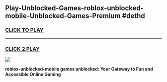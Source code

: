 
## Play-Unblocked-Games-roblox-unblocked-mobile-Unblocked-Games-Premium #dethd
<h3>
<a href="https://premium.freeplayer.one?title=roblox-unblocked-mobile&ref=12M">CLICK TO PLAY</a></h3>
<hr>

<h3>
<a href="https://premium.freeplayer.one?title=roblox-unblocked-mobile&ref=12M">CLICK 2 PLAY</a>
  
</h3>

<a href="https://premium.freeplayer.one?title=roblox-unblocked-mobile&ref=12M"><img src="https://clearcache.store/games.png"></a>


**roblox-unblocked-mobile games unblocked: Your Gateway to Fun and Accessible Online Gaming**
